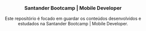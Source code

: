 <br />
<p align="center">

  <h3 align="center">Santander Bootcamp | Mobile Developer</h3>

  <p align="center">
    Este repositório é focado em guardar os conteúdos desenvolvidos e estudados na Santander Bootcamp | Mobile Developer.
    <br />
  </p>
</p>
